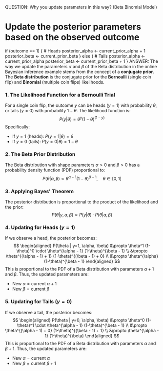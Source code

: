 QUESTION:
Why you update parameters in this way? (Beta Binomial Model)
# Update the posterior parameters based on the observed outcome
if (outcome == 1) { # Heads
posterior_alpha <- current_prior_alpha + 1
posterior_beta <- current_prior_beta
} else { # Tails
posterior_alpha <- current_prior_alpha
posterior_beta <- current_prior_beta + 1
}
ANSWER:
The way we update the parameters $\alpha$ and $\beta$ of the Beta distribution in the online Bayesian inference example stems from the concept of a **conjugate prior**. The **Beta distribution** is the conjugate prior for the **Bernoulli** (single coin flip) and **Binomial** (multiple coin flips) likelihoods.
### 1. The Likelihood Function for a Bernoulli Trial
For a single coin flip, the outcome $y$ can be heads ($y=1$) with probability $\theta$, or tails ($y=0$) with probability $1-\theta$. The likelihood function is:
$$P(y | \theta) = \theta^y (1-\theta)^{(1-y)}$$
Specifically:
- If $y=1$ (heads): $P(y=1 | \theta) = \theta$
- If $y=0$ (tails): $P(y=0 | \theta) = 1-\theta$
### 2. The Beta Prior Distribution
The Beta distribution with shape parameters $\alpha > 0$ and $\beta > 0$ has a probability density function (PDF) proportional to:
$$P(\theta | \alpha, \beta) \propto \theta^{\alpha - 1} (1-\theta)^{\beta - 1}, \quad \theta \in [0, 1]$$
### 3. Applying Bayes' Theorem
The posterior distribution is proportional to the product of the likelihood and the prior:
$$P(\theta | y, \alpha, \beta) \propto P(y | \theta) \cdot P(\theta | \alpha, \beta)$$
### 4. Updating for Heads ($y = 1$)
If we observe a head, the posterior becomes:
$$
\begin{aligned}
P(\theta | y=1, \alpha, \beta) &\propto \theta^1 (1-\theta)^0 \cdot \theta^{\alpha - 1} (1-\theta)^{\beta - 1} \\
&\propto \theta^{(\alpha - 1) + 1} (1-\theta)^{(\beta - 1) + 0} \\
&\propto \theta^{\alpha} (1-\theta)^{\beta - 1}
\end{aligned}
$$
This is proportional to the PDF of a Beta distribution with parameters $\alpha + 1$ and $\beta$. Thus, the updated parameters are:
- New $\alpha = \text{current } \alpha + 1$
- New $\beta = \text{current } \beta$
### 5. Updating for Tails ($y = 0$)
If we observe a tail, the posterior becomes:
$$
\begin{aligned}
P(\theta | y=0, \alpha, \beta) &\propto \theta^0 (1-\theta)^1 \cdot \theta^{\alpha - 1} (1-\theta)^{\beta - 1} \\
&\propto \theta^{(\alpha - 1) + 0} (1-\theta)^{(\beta - 1) + 1} \\
&\propto \theta^{\alpha - 1} (1-\theta)^{\beta}
\end{aligned}
$$
This is proportional to the PDF of a Beta distribution with parameters $\alpha$ and $\beta + 1$. Thus, the updated parameters are:
- New $\alpha = \text{current } \alpha$
- New $\beta = \text{current } \beta + 1$